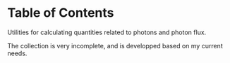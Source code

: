 
# Table of Contents



Utilities for calculating quantities related to photons and photon
flux.

The collection is very incomplete, and is developped based on my
current needs.

